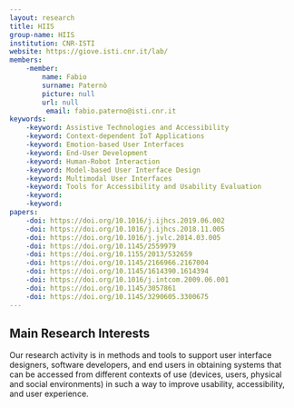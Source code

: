 ```yaml
---
layout: research
title: HIIS
group-name: HIIS
institution: CNR-ISTI
website: https://giove.isti.cnr.it/lab/
members: 
    -member: 
        name: Fabio
        surname: Paternò
        picture: null
        url: null
		 email: fabio.paterno@isti.cnr.it
keywords: 
    -keyword: Assistive Technologies and Accessibility
    -keyword: Context-dependent IoT Applications
    -keyword: Emotion-based User Interfaces
    -keyword: End-User Development
    -keyword: Human-Robot Interaction
    -keyword: Model-based User Interface Design
    -keyword: Multimodal User Interfaces
    -keyword: Tools for Accessibility and Usability Evaluation
    -keyword: 
    -keyword: 
papers: 
    -doi: https://doi.org/10.1016/j.ijhcs.2019.06.002
    -doi: https://doi.org/10.1016/j.ijhcs.2018.11.005
    -doi: https://doi.org/10.1016/j.jvlc.2014.03.005
    -doi: https://doi.org/10.1145/2559979
    -doi: https://doi.org/10.1155/2013/532659
    -doi: https://doi.org/10.1145/2166966.2167004
    -doi: https://doi.org/10.1145/1614390.1614394
    -doi: https://doi.org/10.1016/j.intcom.2009.06.001
    -doi: https://doi.org/10.1145/3057861
    -doi: https://doi.org/10.1145/3290605.3300675
---
```



## Main Research Interests
Our research activity is in methods and tools to support user interface designers, software developers, and end users in obtaining systems that can be accessed from different contexts of use (devices, users, physical and social environments) in such a way to improve usability, accessibility, and user experience.